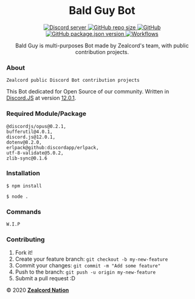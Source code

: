 <h1 align="center">Bald Guy Bot</h1>
<p align="center">
  <a href="https://zealcord.xyz/discord/">
    <img alt="Discord server" src="https://discordapp.com/api/guilds/332877090003091456/embed.png">
  </a>
  <a href="#">
    <img alt="GitHub repo size" src="https://img.shields.io/github/repo-size/zealcordNation/baldguy-bot.svg">
  </a>
  <a href='https://github.com/zealcordNation/baldguy-bot/blob/master/LICENSE.md'>
    <img alt="GitHub" src="https://img.shields.io/github/license/zealcordNation/baldguy-bot.svg">
  </a>
  <a href='https://github.com/zealcordNation/baldguy-bot/blob/master/package.json'>
    <img alt="GitHub package.json version" src="https://img.shields.io/github/package-json/v/zealcordNation/baldguy-bot.svg">
  </a>
  <a href='https://github.com/zealcordNation/baldguy-bot/workflows/'>
    <img alt="Workflows" src="https://github.com/zealcordNation/baldguy-bot/workflows/Node.js%20CI/badge.svg">
  </a>
</p>
<p align="center"> Bald Guy is multi-purposes Bot made by Zealcord's team, with public contribution projects.</p>

### About
```
Zealcord public Discord Bot contribution projects
```
This Bot dedicated for Open Source of our community. Written in [Discord.JS](https://discord.js.org/#/) at version [12.0.1](https://discord.js.org/#/docs/main/stable/general/welcome).

### Required Module/Package
```
@discordjs/opus@0.2.1,
bufferutil@4.0.1,
discord.js@12.0.1,
dotenv@8.2.0,
erlpack@github:discordapp/erlpack,
utf-8-validate@5.0.2,
zlib-sync@0.1.6
```

### Installation
```
$ npm install

$ node .
```

### Commands
```
W.I.P
```

### Contributing

1.  Fork it!
2.  Create your feature branch: `git checkout -b my-new-feature`
3.  Commit your changes: `git commit -m "Add some feature"`
4.  Push to the branch: `git push -u origin my-new-feature`
5.  Submit a pull request :D



©️ 2020 **[Zealcord Nation](https://zealcord.xyz)**
